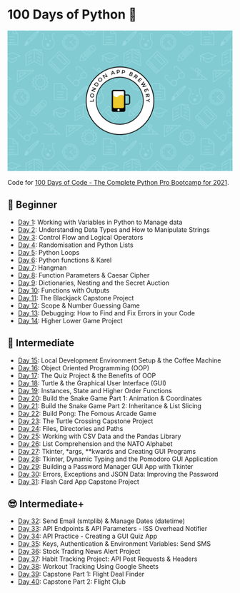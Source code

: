 # 100 Days of Python 🐍

![wallpaper](wallpaper.png)

Code for [100 Days of Code - The Complete Python Pro Bootcamp for 2021](https://www.udemy.com/course/100-days-of-code).

## 🔰 Beginner

- [Day 1](day001-010/day001): Working with Variables in Python to Manage data
- [Day 2](day001-010/day002): Understanding Data Types and How to Manipulate Strings
- [Day 3](day001-010/day003): Control Flow and Logical Operators
- [Day 4](day001-010/day004): Randomisation and Python Lists
- [Day 5](day001-010/day005): Python Loops
- [Day 6](day001-010/day006): Python functions & Karel
- [Day 7](day001-010/day007): Hangman
- [Day 8](day001-010/day008): Function Parameters & Caesar Cipher
- [Day 9](day001-010/day009): Dictionaries, Nesting and the Secret Auction
- [Day 10](day001-010/day010): Functions with Outputs
- [Day 11](day011-020/day011): The Blackjack Capstone Project
- [Day 12](day011-020/day012): Scope & Number Guessing Game
- [Day 13](day011-020/day013): Debugging: How to Find and Fix Errors in your Code
- [Day 14](day011-020/day014): Higher Lower Game Project

## 💪 Intermediate

- [Day 15](day011-020/day015): Local Development Environment Setup & the Coffee Machine
- [Day 16](day011-020/day016): Object Oriented Programming (OOP)
- [Day 17](day011-020/day017): The Quiz Project & the Benefits of OOP
- [Day 18](day011-020/day018): Turtle & the Graphical User Interface (GUI)
- [Day 19](day011-020/day019): Instances, State and Higher Order Functions
- [Day 20](day011-020/day020): Build the Snake Game Part 1: Animation & Coordinates
- [Day 21](day021-030/day021): Build the Snake Game Part 2: Inheritance & List Slicing
- [Day 22](day021-030/day022): Build Pong: The Fomous Arcade Game
- [Day 23](day021-030/day023): The Turtle Crossing Capstone Project
- [Day 24](day021-030/day024): Files, Directories and Paths
- [Day 25](day021-030/day025): Working with CSV Data and the Pandas Library
- [Day 26](day021-030/day026): List Comprehension and the NATO Alphabet
- [Day 27](day021-030/day027): Tkinter, \*args, \*\*kwards and Creating GUI Programs
- [Day 28](day021-030/day028): Tkinter, Dynamic Typing and the Pomodoro GUI Application
- [Day 29](day021-030/day029): Building a Password Manager GUI App with Tkinter
- [Day 30](day021-030/day030): Errors, Exceptions and JSON Data: Improving the Password
- [Day 31](day031-040/day031): Flash Card App Capstone Project

## 😎 Intermediate+

- [Day 32](day031-040/day032): Send Email (smtplib) & Manage Dates (datetime)
- [Day 33](day031-040/day033): API Endpoints & API Parameters - ISS Overhead Notifier
- [Day 34](day031-040/day034): API Practice - Creating a GUI Quiz App
- [Day 35](day031-040/day035): Keys, Authentication & Environment Variables: Send SMS
- [Day 36](day031-040/day036): Stock Trading News Alert Project
- [Day 37](day031-040/day037): Habit Tracking Project: API Post Requests & Headers
- [Day 38](day031-040/day038): Workout Tracking Using Google Sheets
- [Day 39](day031-040/day039): Capstone Part 1: Flight Deal Finder
- [Day 40](day031-040/day040): Capstone Part 2: Flight Club
